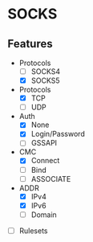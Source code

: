 # SOCKS

## Features

* Protocols
  * [ ] SOCKS4
  * [x] SOCKS5

* Protocols
  * [x] TCP
  * [ ] UDP

* Auth
  * [x] None
  * [x] Login/Password
  * [ ] GSSAPI

* CMC
  * [x] Connect
  * [ ] Bind
  * [ ] ASSOCIATE

* ADDR
  * [x] IPv4
  * [x] IPv6
  * [ ] Domain

* [ ] Rulesets
